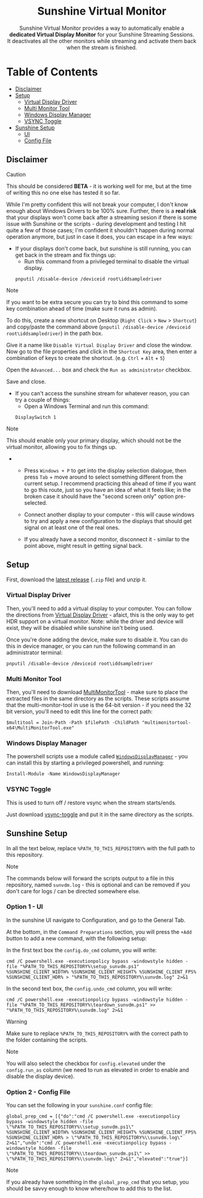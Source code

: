 <h1 align='center'>Sunshine Virtual Monitor</h1>
<p align="center">
    Sunshine Virtual Monitor provides a way to automatically enable a <b>dedicated Virtual Display Monitor</b> for your Sunshine Streaming Sessions.<br>
    It deactivates all the other monitors while streaming and activate them back when the stream is finished.
</p>


# Table of Contents
- [Disclaimer](#disclaimer)
- [Setup](#setup)
    - [Virtual Display Driver](#virtual-display-driver)
    - [Multi Monitor Tool](#multi-monitor-tool)
    - [Windows Display Manager](#windows-display-manager)
    - [VSYNC Toggle](#vsync-toggle)
- [Sunshine Setup](#sunshine-setup)
    - [UI](#ui)
    - [Config File](#config-file)


## Disclaimer

> [!CAUTION]
> This should be considered **BETA** - it is working well for me, but at the time of writing this no one else has tested it so far.

While I'm pretty confident this will not break your computer, I don't know enough about Windows Drivers to be 100% sure.  Further, there is a **real risk** that your displays won't come back after a streaming sesion if there is some issue with Sunshine or the scripts - during development and testing I hit quite a few of those cases; I'm confident it shouldn't happen during normal operation anymore, but just in case it does, you can escape in a few ways:

- If your displays don't come back, but sunshine is still running, you can get back in the stream and fix things up:
    - Run this command from a privileged terminal to disable the virtual display.
    ```batch
    pnputil /disable-device /deviceid root\iddsampledriver
    ```

> [!NOTE]
> If you want to be extra secure you can try to bind this command to some key combination ahead of time (make sure it runs as admin).
>
> To do this, create a new shortcut on Desktop (`Right Click` > `New` > `Shortcut`) and copy/paste the command above (`pnputil /disable-device /deviceid root\iddsampledriver`) in the path box.
>
> Give it a name like `Disable Virtual Display Driver` and close the window. Now go to the file properties and click in the `Shortcut Key` area, then enter a combination of keys to create the shortcut. (e.g. `Ctrl` + `Alt` + `5`)
>
> Open the `Advanced...` box and check the `Run as administrator` checkbox.
>
> Save and close.

- If you can't access the sunshine stream for whatever reason, you can try a couple of things:
    - Open a Windows Terminal and run this command:
    ```batch
    DisplaySwitch 1
    ```

> [!NOTE]
> This should enable only your primary display, which should not be the virtual monitor, allowing you to fix things up.

-
    - Press `Windows + P` to get into the display selection dialogue, then press `Tab` + move around to select something different from the current setup. I recommend practicing this ahead of time if you want to go this route, just so you have an idea of what it feels like; in the broken case it should have the "second screen only" option pre-selected.
    
    - Connect another display to your computer - this will cause windows to try and apply a new configuration to the displays that should get signal on at least one of the real ones.
    
    - If you already have a second monitor, disconnect it - similar to the point above, might result in getting signal back.


## Setup

First, download the [latest release](https://github.com/Cynary/sunshine-virtual-monitor/releases/latest) (`.zip` file) and unzip it.


### Virtual Display Driver

Then, you'll need to add a virtual display to your computer.  You can follow the directions from [Virtual Display Driver](https://github.com/itsmikethetech/Virtual-Display-Driver?tab=readme-ov-file#virtual-display-driver) - afaict, this is the only way to get HDR support on a virtual monitor.  Note: while the driver and device will exist, they will be disabled while sunshine isn't being used.

Once you're done adding the device, make sure to disable it.  You can do this in device manager, or you can run the following command in an administrator terminal:

```batch
pnputil /disable-device /deviceid root\iddsampledriver
```


### Multi Monitor Tool

Then, you'll need to download [MultiMonitorTool](https://www.nirsoft.net/utils/multi_monitor_tool.html) - make sure to place the extracted files in the same directory as the scripts.  These scripts assume that the multi-monitor-tool in use is the 64-bit version - if you need the 32 bit version, you'll need to edit this line for the correct path:

```batch
$multitool = Join-Path -Path $filePath -ChildPath "multimonitortool-x64\MultiMonitorTool.exe"
```


### Windows Display Manager

The powershell scripts use a module called [`WindowsDisplayManager`](https://github.com/patrick-theprogrammer/WindowsDisplayManager) - you can install this by starting a privileged powershell, and running:

```batch
Install-Module -Name WindowsDisplayManager
```


### VSYNC Toggle

This is used to turn off / restore vsync when the stream starts/ends.

Just download [vsync-toggle](https://github.com/xanderfrangos/vsync-toggle/releases/latest) and put it in the same directory as the scripts.


## Sunshine Setup

In all the text below, replace `%PATH_TO_THIS_REPOSITORY%` with the full path to this repository.

> [!NOTE]
> The commands below will forward the scripts output to a file in this repository, named `sunvdm.log` - this is optional and can be removed if you don't care for logs / can be directed somewhere else.


### Option 1 - UI

In the sunshine UI navigate to Configuration, and go to the General Tab.

At the bottom, in the `Command Preparations` section, you will press the `+Add` button to add a new command, with the following setup:

In the first text box the `config.do_cmd` column, you will write:

```batch
cmd /C powershell.exe -executionpolicy bypass -windowstyle hidden -file "%PATH_TO_THIS_REPOSITORY%\setup_sunvdm.ps1" %SUNSHINE_CLIENT_WIDTH% %SUNSHINE_CLIENT_HEIGHT% %SUNSHINE_CLIENT_FPS% %SUNSHINE_CLIENT_HDR% > "%PATH_TO_THIS_REPOSITORY%\sunvdm.log" 2>&1
```

In the second text box, the `config.undo_cmd` column, you will write:

```batch
cmd /C powershell.exe -executionpolicy bypass -windowstyle hidden -file "%PATH_TO_THIS_REPOSITORY%\teardown_sunvdm.ps1" >> "%PATH_TO_THIS_REPOSITORY%\sunvdm.log" 2>&1
```

> [!WARNING]
> Make sure to replace `%PATH_TO_THIS_REPOSITORY%` with the correct path to the folder containing the scripts.

> [!NOTE]
> You will also select the checkbox for `config.elevated` under the `config.run_as` column (we need to run as elevated in order to enable and disable the display device).


### Option 2 - Config File

You can set the following in your `sunshine.conf` config file:

```batch
global_prep_cmd = [{"do":"cmd /C powershell.exe -executionpolicy bypass -windowstyle hidden -file \"%PATH_TO_THIS_REPOSITORY%\\setup_sunvdm.ps1\" %SUNSHINE_CLIENT_WIDTH% %SUNSHINE_CLIENT_HEIGHT% %SUNSHINE_CLIENT_FPS% %SUNSHINE_CLIENT_HDR% > \"%PATH_TO_THIS_REPOSITORY%\\sunvdm.log\" 2>&1","undo":"cmd /C powershell.exe -executionpolicy bypass -windowstyle hidden -file \"%PATH_TO_THIS_REPOSITORY%\\teardown_sunvdm.ps1\" >> \"%PATH_TO_THIS_REPOSITORY%\\sunvdm.log\" 2>&1","elevated":"true"}]
```

> [!NOTE]
> If you already have something in the `global_prep_cmd` that you setup, you should be savvy enough to know where/how to add this to the list.
